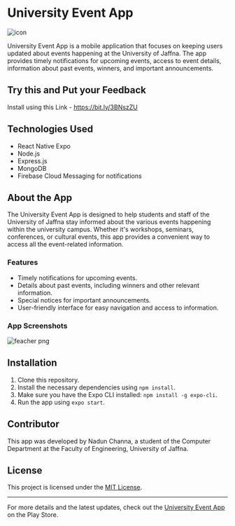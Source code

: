 # University Event App
![icon](https://github.com/nadunchanna98/University-Event-App/assets/108536998/b16cfc1b-db0d-4565-9534-023cc0401bd5)

University Event App is a mobile application that focuses on keeping users updated about events happening at the University of Jaffna. The app provides timely notifications for upcoming events, access to event details, information about past events, winners, and important announcements.

## Try this and Put your Feedback
Install using this Link - https://bit.ly/3BNszZU

## Technologies Used

- React Native Expo
- Node.js
- Express.js
- MongoDB
- Firebase Cloud Messaging for notifications

## About the App

The University Event App is designed to help students and staff of the University of Jaffna stay informed about the various events happening within the university campus. Whether it's workshops, seminars, conferences, or cultural events, this app provides a convenient way to access all the event-related information.

### Features

- Timely notifications for upcoming events.
- Details about past events, including winners and other relevant information.
- Special notices for important announcements.
- User-friendly interface for easy navigation and access to information.

### App Screenshots

![feacher png](https://github.com/nadunchanna98/University-Event-App/assets/108536998/6bbd7b14-bd74-4bbf-a441-cfec6eefb5cb)


## Installation

1. Clone this repository.
2. Install the necessary dependencies using `npm install`.
3. Make sure you have the Expo CLI installed: `npm install -g expo-cli`.
4. Run the app using `expo start`.

## Contributor

This app was developed by Nadun Channa, a student of the Computer Department at the Faculty of Engineering, University of Jaffna.

## License

This project is licensed under the [MIT License](LICENSE).

---

For more details and the latest updates, check out the [University Event App](https://bit.ly/3BNszZU) on the Play Store.
